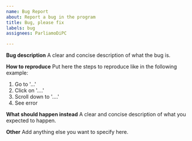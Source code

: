 ```yaml
---
name: Bug Report
about: Report a bug in the program
title: Bug, please fix
labels: bug
assignees: ParliamoDiPC

---
```


**Bug description**
A clear and concise description of what the bug is.

**How to reproduce**
Put here the steps to reproduce like in the following example:
1. Go to '...'
2. Click on '....'
3. Scroll down to '....'
4. See error

**What should happen instead**
A clear and concise description of what you expected to happen.

**Other**
Add anything else you want to specify here.
